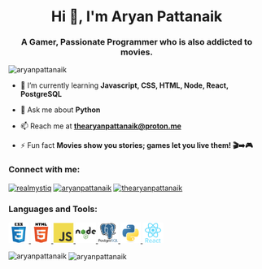 <h1 align="center">Hi 👋, I'm Aryan Pattanaik</h1>
<h3 align="center">A Gamer, Passionate Programmer who is also addicted to movies.</h3>

<p align="left"> <img src="https://komarev.com/ghpvc/?username=aryanpattanaik&label=Profile%20views&color=00ff04&style=flat" alt="aryanpattanaik" /> </p>

- 🌱 I’m currently learning **Javascript, CSS, HTML, Node, React, PostgreSQL**

- 💬 Ask me about **Python**

- 📫 Reach me at **thearyanpattanaik@proton.me**

- ⚡ Fun fact **Movies show you stories; games let you live them! 🎬➡️🎮**

<h3 align="left">Connect with me:</h3>
<p align="left">
<a href="https://twitter.com/realmystiq" target="blank"><img align="center" src="https://raw.githubusercontent.com/rahuldkjain/github-profile-readme-generator/master/src/images/icons/Social/twitter.svg" alt="realmystiq" height="30" width="40" /></a>
<a href="https://linkedin.com/in/aryanpattanaik" target="blank"><img align="center" src="https://raw.githubusercontent.com/rahuldkjain/github-profile-readme-generator/master/src/images/icons/Social/linked-in-alt.svg" alt="aryanpattanaik" height="30" width="40" /></a>
<a href="https://instagram.com/thearyanpattanaik" target="blank"><img align="center" src="https://raw.githubusercontent.com/rahuldkjain/github-profile-readme-generator/master/src/images/icons/Social/instagram.svg" alt="thearyanpattanaik" height="30" width="40" /></a>
</p>

<h3 align="left">Languages and Tools:</h3>
<p align="left"> <a href="https://www.w3schools.com/css/" target="_blank" rel="noreferrer"> <img src="https://raw.githubusercontent.com/devicons/devicon/master/icons/css3/css3-original-wordmark.svg" alt="css3" width="40" height="40"/> </a> <a href="https://www.w3.org/html/" target="_blank" rel="noreferrer"> <img src="https://raw.githubusercontent.com/devicons/devicon/master/icons/html5/html5-original-wordmark.svg" alt="html5" width="40" height="40"/> </a> <a href="https://developer.mozilla.org/en-US/docs/Web/JavaScript" target="_blank" rel="noreferrer"> <img src="https://raw.githubusercontent.com/devicons/devicon/master/icons/javascript/javascript-original.svg" alt="javascript" width="40" height="40"/> </a> <a href="https://nodejs.org" target="_blank" rel="noreferrer"> <img src="https://raw.githubusercontent.com/devicons/devicon/master/icons/nodejs/nodejs-original-wordmark.svg" alt="nodejs" width="40" height="40"/> </a> <a href="https://www.postgresql.org" target="_blank" rel="noreferrer"> <img src="https://raw.githubusercontent.com/devicons/devicon/master/icons/postgresql/postgresql-original-wordmark.svg" alt="postgresql" width="40" height="40"/> </a> <a href="https://www.python.org" target="_blank" rel="noreferrer"> <img src="https://raw.githubusercontent.com/devicons/devicon/master/icons/python/python-original.svg" alt="python" width="40" height="40"/> </a> <a href="https://reactjs.org/" target="_blank" rel="noreferrer"> <img src="https://raw.githubusercontent.com/devicons/devicon/master/icons/react/react-original-wordmark.svg" alt="react" width="40" height="40"/> </a> </p>

<p><img align="left" src="https://github-readme-stats.vercel.app/api/top-langs?username=aryanpattanaik&show_icons=true&locale=en&layout=compact&theme=midnight-purple" alt="aryanpattanaik" /></p>

<p>&nbsp;<img align="center" src="https://github-readme-stats.vercel.app/api?username=aryanpattanaik&show_icons=true&locale=en&theme=midnight-purple" alt="aryanpattanaik" /></p>
